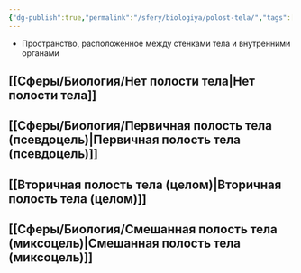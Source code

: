 ```yaml
---
{"dg-publish":true,"permalink":"/sfery/biologiya/polost-tela/","tags":["Зоология"]}
---
```


 - Пространство, расположенное между стенками тела и внутренними органами
## [[Сферы/Биология/Нет полости тела\|Нет полости тела]]
## [[Сферы/Биология/Первичная полость тела (псевдоцель)\|Первичная полость тела (псевдоцель)]]
## [[Вторичная полость тела (целом)\|Вторичная полость тела (целом)]]
## [[Сферы/Биология/Смешанная полость тела (миксоцель)\|Смешанная полость тела (миксоцель)]]
